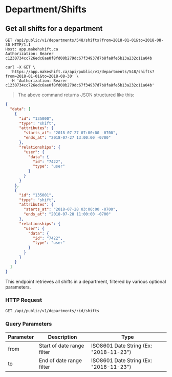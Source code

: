 # Department/Shifts

## Get all shifts for a department

```http
GET /api/public/v1/departments/548/shifts?from=2018-01-01&to=2018-08-30 HTTP/1.1
Host: app.makehshift.ca
Authorization: Bearer c1230734cc726edc6ae0f8fd00b279dc67f34937d7b8fa8fe5b13a232c11a04b
```

```shell
curl -X GET \
  'https://app.makeshift.ca/api/public/v1/departments/548/shifts?from=2018-01-01&to=2018-08-30' \
  -H 'Authorization: Bearer c1230734cc726edc6ae0f8fd00b279dc67f34937d7b8fa8fe5b13a232c11a04b'
```

> The above command returns JSON structured like this:

```json
{
  "data": [
    {
      "id": "135000",
      "type": "shift",
      "attributes": {
        "starts_at": "2018-07-27 07:00:00 -0700",
        "ends_at": "2018-07-27 13:00:00 -0700"
      },
      "relationships": {
        "user": {
          "data": {
            "id": "7422",
            "type": "user"
          }
        }
      }
    },
    {
      "id": "135001",
      "type": "shift",
      "attributes": {
        "starts_at": "2018-07-28 03:00:00 -0700",
        "ends_at": "2018-07-28 11:00:00 -0700"
      },
      "relationships": {
        "user": {
          "data": {
            "id": "7422",
            "type": "user"
          }
        }
      }
    }
  ]
}
```

This endpoint retrieves all shifts in a department, filtered by various optional parameters.

### HTTP Request

`GET /api/public/v1/departments/:id/shifts`

### Query Parameters

Parameter | Description | Type
--------- | ------- | -----------
from | Start of date range filter | ISO8601 Date String (Ex: "2018-11-23")
to | End of date range filter | ISO8601 Date String (Ex: "2018-11-23")

